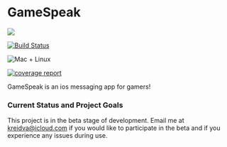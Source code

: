 # GameSpeak

<img src="https://img.shields.io/badge/Swift-5.1-orange.svg" />

[![Build Status](https://app.bitrise.io/app/e522c1cc9e856bf0/status.svg?token=YGHc3WrjZcZGIE6TFjtOzg)](https://app.bitrise.io/app/e522c1cc9e856bf0)

<img src="https://img.shields.io/badge/Platforms-iOS-brightgreen.svg?style=flat" alt="Mac + Linux" />

[![coverage report](https://gitlab.com/KelCodesStuff/GameSpeak/badges/master/coverage.svg)](https://gitlab.com/KelCodesStuff/GameSpeak/commits/master)

GameSpeak is an ios messaging app for gamers!

### Current Status and Project Goals

This project is in the beta stage of development. Email me at kreidva@icloud.com if you would like to participate in the beta and if you experience any issues during use.
